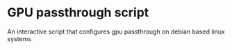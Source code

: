 # GPU passthrough script
An interactive script that configures gpu passthrough on debian based linux systems
